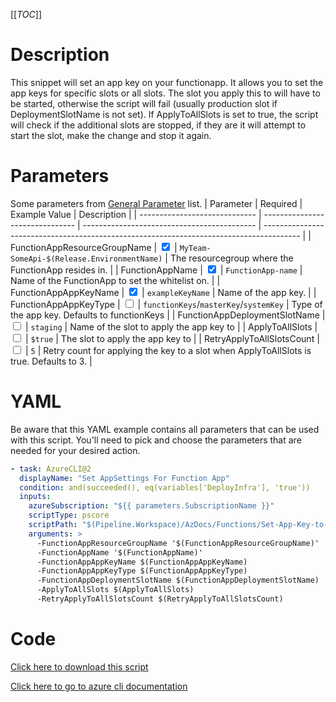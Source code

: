 [[_TOC_]]

# Description

This snippet will set an app key on your functionapp. It allows you to set the app keys for specific slots or all slots.
The slot you apply this to will have to be started, otherwise the script will fail (usually production slot if DeploymentSlotName is not set).
If ApplyToAllSlots is set to true, the script will check if the additional slots are stopped, if they are it will attempt to start the slot, make the change and stop it again.

# Parameters

Some parameters from [General Parameter](/Azure/AzDocs-v1/Scripts) list.
| Parameter | Required | Example Value | Description |
| ----------------------------- | ------------------------------- | ------------------------------------------- | --------------------------------------------------------------------------------------- |
| FunctionAppResourceGroupName | <input type="checkbox" checked> | `MyTeam-SomeApi-$(Release.EnvironmentName)` | The resourcegroup where the FunctionApp resides in. |
| FunctionAppName | <input type="checkbox" checked> | `FunctionApp-name` | Name of the FunctionApp to set the whitelist on. |
| FunctionAppAppKeyName | <input type="checkbox" checked> | `exampleKeyName` | Name of the app key. |
| FunctionAppAppKeyType | <input type="checkbox"> | `functionKeys`/`masterKey`/`systemKey` | Type of the app key. Defaults to functionKeys |
| FunctionAppDeploymentSlotName | <input type="checkbox"> | `staging` | Name of the slot to apply the app key to |
| ApplyToAllSlots | <input type="checkbox"> | `$true` | The slot to apply the app key to |
| RetryApplyToAllSlotsCount | <input type="checkbox"> | `5` | Retry count for applying the key to a slot when ApplyToAllSlots is true. Defaults to 3. |

# YAML

Be aware that this YAML example contains all parameters that can be used with this script. You'll need to pick and choose the parameters that are needed for your desired action.

```yaml
- task: AzureCLI@2
  displayName: "Set AppSettings For Function App"
  condition: and(succeeded(), eq(variables['DeployInfra'], 'true'))
  inputs:
    azureSubscription: "${{ parameters.SubscriptionName }}"
    scriptType: pscore
    scriptPath: "$(Pipeline.Workspace)/AzDocs/Functions/Set-App-Key-to-Function-App.ps1"
    arguments: >
      -FunctionAppResourceGroupName '$(FunctionAppResourceGroupName)' 
      -FunctionAppName '$(FunctionAppName)' 
      -FunctionAppAppKeyName $(FunctionAppAppKeyName) 
      -FunctionAppAppKeyType $(FunctionAppAppKeyType) 
      -FunctionAppDeploymentSlotName $(FunctionAppDeploymentSlotName) 
      -ApplyToAllSlots $(ApplyToAllSlots) 
      -RetryApplyToAllSlotsCount $(RetryApplyToAllSlotsCount)
```

# Code

[Click here to download this script](../../../../../src/Functions/Set-App-Key-to-Function-App.ps1)

[Click here to go to azure cli documentation](https://docs.microsoft.com/en-us/cli/azure/functionapp/keys?view=azure-cli-latest#az-functionapp-keys-set)
